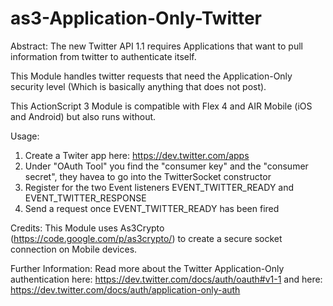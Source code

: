 as3-Application-Only-Twitter
============================


Abstract:
The new Twitter API 1.1 requires Applications that want to pull information from twitter to authenticate itself. 

This Module handles twitter requests that need the Application-Only security level (Which is basically anything that does not post).

This ActionScript 3 Module is compatible with Flex 4 and AIR Mobile (iOS and Android) but also runs without.

Usage:
1. Create a Twiter app here: https://dev.twitter.com/apps
2. Under "OAuth Tool" you find the "consumer key" and the "consumer secret", they havea to go into the TwitterSocket constructor
3. Register for the two Event listeners EVENT_TWITTER_READY and EVENT_TWITTER_RESPONSE
4. Send a request once EVENT_TWITTER_READY has been fired

Credits:
This Module uses As3Crypto (https://code.google.com/p/as3crypto/) to create a secure socket connection on Mobile devices.

Further Information:
Read more about the Twitter Application-Only authentication here:
https://dev.twitter.com/docs/auth/oauth#v1-1
and here:
https://dev.twitter.com/docs/auth/application-only-auth
